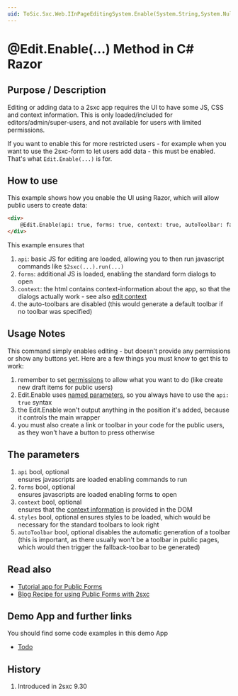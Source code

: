 ```yaml
---
uid: ToSic.Sxc.Web.IInPageEditingSystem.Enable(System.String,System.Nullable{System.Boolean},System.Nullable{System.Boolean},System.Nullable{System.Boolean},System.Nullable{System.Boolean},System.Nullable{System.Boolean})
---
```

# @Edit.Enable(...) Method in C# Razor

## Purpose / Description

Editing or adding data to a 2sxc app requires the UI to have some JS, CSS and context information. This is only loaded/included for editors/admin/super-users, and not available for users with limited permissions.

If you want to enable this for more restricted users - for example when you want to use the 2sxc-form to let users add data - this must be enabled. That's what `Edit.Enable(...)` is for.

## How to use

This example shows how you enable the UI using Razor, which will allow public users to create data:

```html
<div>
    @Edit.Enable(api: true, forms: true, context: true, autoToolbar: false)
</div>
```

This example ensures that

1. `api`: basic JS for editing are loaded, allowing you to then run javascript commands like `$2sxc(...).run(...)`
1. `forms`: additional JS is loaded, enabling the standard form dialogs to open
1. `context`: the html contains context-information about the app, so that the dialogs actually work - see also [edit context](xref:Concepts.EditContext)
1. the auto-toolbars are disabled (this would generate a default toolbar if no toolbar was specified)

## Usage Notes

This command simply enables editing - but doesn't provide any permissions or show any buttons yet. Here are a few things you must know to get this to work:

1. remember to set [permissions](xref:Concepts.Permissions) to allow what you want to do (like create new draft items for public users)
1. Edit.Enable uses [named parameters](xref:HowTo.DynamicCode.NamedParameters), so you always have to use the `api: true` syntax
1. the Edit.Enable won't output anything in the position it's added, because it controls the main wrapper
1. you must also create a link or toolbar in your code for the public users, as they won't have a button to press otherwise

## The parameters

1. `api` bool, optional  
    ensures javascripts are loaded enabling commands to run
1. `forms` bool, optional  
    ensures javascripts are loaded enabling forms to open
1. `context` bool, optional  
    ensures that the [context information](xref:Concepts.EditContext) is provided in the DOM
1. `styles` bool, optional
    ensures styles to be loaded, which would be necessary for the standard toolbars to look right
1. `autoToolbar` bool, optional
    disables the automatic generation of a toolbar (this is important, as there usually won't be a toolbar in public pages, which would then trigger the fallback-toolbar to be generated)

## Read also

* [Tutorial app for Public Forms](https://2sxc.org/en/apps/app/tutorial-public-forms-with-2sxc-9-30)
* [Blog Recipe for using Public Forms with 2sxc](https://2sxc.org/en/blog/post/recipe-create-public-forms-with-2sxc)

## Demo App and further links

You should find some code examples in this demo App
* [Todo](todo)


## History

1. Introduced in 2sxc 9.30

